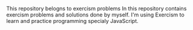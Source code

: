 This repository belogns to exercism problems
In this repository contains exercism problems and solutions done by myself. 
I'm using Exercism to learn and practice programming specialy JavaScript.